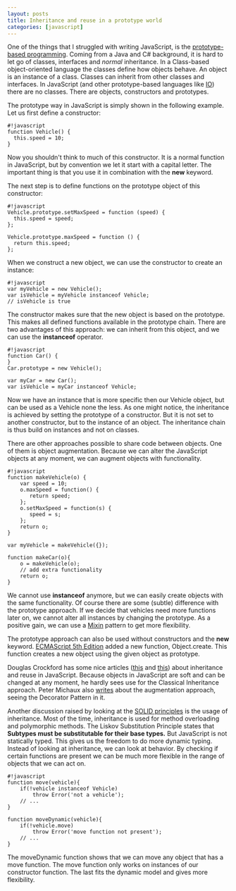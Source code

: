 ```yaml
---
layout: posts
title: Inheritance and reuse in a prototype world
categories: [javascript]
---
```

One of the things that I struggled with writing JavaScript, is the [prototype-based programming][1]. Coming from a Java and C# background, it is hard to let go of classes, interfaces and _normal_ inheritance. In a Class-based object-oriented language the classes define how objects behave. An object is an instance of a class. Classes can inherit from other classes and interfaces. In JavaScript (and other prototype-based languages like [IO][2]) there are no classes. There are objects, constructors and prototypes.

The prototype way in JavaScript is simply shown in the following example.
Let us first define a constructor:

    #!javascript
    function Vehicle() {
      this.speed = 10;
    }
    
Now you shouldn't think to much of this constructor. It is a normal function in JavaScript, but by convention we let it start with a capital letter. The important thing is that you use it in combination with the __new__ keyword. 

The next step is to define functions on the prototype object of this constructor:

    #!javascript
    Vehicle.prototype.setMaxSpeed = function (speed) {
      this.speed = speed;
    };
    
    Vehicle.prototype.maxSpeed = function () {
      return this.speed;
    };
    
When we construct a new object, we can use the constructor to create an instance:

    #!javascript
    var myVehicle = new Vehicle();
    var isVehicle = myVehicle instanceof Vehicle; 
    // isVehicle is true
    
The constructor makes sure that the new object is based on the prototype. This makes all defined functions available in the prototype chain. There are two advantages of this approach: we can inherit from this object, and we can use the __instanceof__ operator.

    #!javascript
    function Car() {
    }
    Car.prototype = new Vehicle();
    
    var myCar = new Car();
    var isVehicle = myCar instanceof Vehicle;

Now we have an instance that is more specific then our Vehicle object, but can be used as a Vehicle none the less. As one might notice, the inheritance is achieved by setting the prototype of a constructor. But it is not set to another constructor, but to the instance of an object. The inheritance chain is thus build on instances and not on classes.

There are other approaches possible to share code between objects. One of them is object augmentation. Because we can alter the JavaScript objects at any moment, we can augment objects with functionality.

    #!javascript
    function makeVehicle(o) {
        var speed = 10;
        o.maxSpeed = function() {
           return speed;
        };
        o.setMaxSpeed = function(s) {
           speed = s;
        };
        return o;
    }
    
    var myVehicle = makeVehicle({});
    
    function makeCar(o){
        o = makeVehicle(o);
        // add extra functionality
        return o;
    }
    
We cannot use __instanceof__ anymore, but we can easily create objects with the same functionality. Of course there are some (subtle) difference with the prototype approach. If we decide that vehicles need more functions later on, we cannot alter all instances by changing the prototype. As a positive gain, we can use a [Mixin][7] pattern to get more flexibility.

The prototype approach can also be used without constructors and the __new__ keyword. [ECMAScript 5th Edition][3] added a new function, Object.create. This function creates a new object using the given object as prototype.

Douglas Crockford has some nice articles ([this][4] and [this][5]) about inheritance and reuse in JavaScript. Because objects in JavaScript are soft and can be changed at any moment, he hardly sees use for the Classical Inheritance approach.
Peter Michaux also [writes][8] about the augmentation approach, seeing the Decorator Pattern in it.

Another discussion raised by looking at the [SOLID principles][6] is the usage of inheritance. Most of the time, inheritance is used for method overloading and polymorphic methods. The Liskov Substitution Principle states that __Subtypes must be substitutable for their base types.__ But JavaScript is not statically typed. This gives us the freedom to do more dynamic typing. Instead of looking at inheritance, we can look at behavior. By checking if certain functions are present we can be much more flexible in the range of objects that we can act on.

    #!javascript
    function move(vehicle){
        if(!vehicle instanceof Vehicle)
            throw Error('not a vehicle');
        // ...
    }
    
    function moveDynamic(vehicle){
        if(!vehicle.move)
            throw Error('move function not present');
        // ...
    }

The moveDynamic function shows that we can move any object that has a move function. The move function only works on instances of our constructor function. The last fits the dynamic model and gives more flexibility.

[9]: http://stackoverflow.com/questions/2271166/when-should-you-use-prototype-during-object-augmentation-in-javascript]
[1]: http://en.wikipedia.org/wiki/Prototype-based_programming
[2]: http://iolanguage.com/
[3]: https://developer.mozilla.org/en/JavaScript/Reference/Global_Objects/Object/create
[4]: http://javascript.crockford.com/prototypal.html
[5]: http://www.crockford.com/javascript/inheritance.html
[6]: http://freshbrewedcode.com/derekgreer/2011/12/31/solid-javascript-the-liskov-substitution-principle/
[7]: http://en.wikipedia.org/wiki/Mixin
[8]: http://michaux.ca/articles/javascript-oop-encapsulation-durable-objects-parasitic-inheritance-and-the-decorator-pattern
